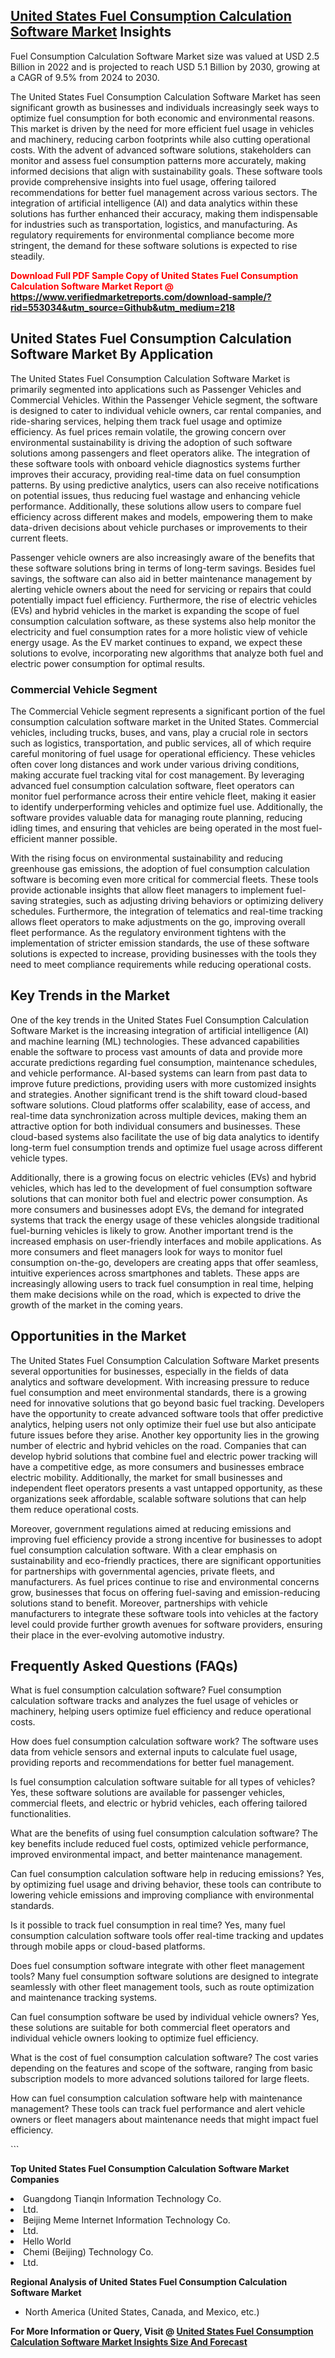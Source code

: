 <h2><a href="https://www.verifiedmarketreports.com/download-sample/?rid=553034&amp;utm_source=Github&amp;utm_medium=218" target="_blank">United States Fuel Consumption Calculation Software Market</a> Insights</h2><p>Fuel Consumption Calculation Software Market size was valued at USD 2.5 Billion in 2022 and is projected to reach USD 5.1 Billion by 2030, growing at a CAGR of 9.5% from 2024 to 2030.</p><p> <p>The United States Fuel Consumption Calculation Software Market has seen significant growth as businesses and individuals increasingly seek ways to optimize fuel consumption for both economic and environmental reasons. This market is driven by the need for more efficient fuel usage in vehicles and machinery, reducing carbon footprints while also cutting operational costs. With the advent of advanced software solutions, stakeholders can monitor and assess fuel consumption patterns more accurately, making informed decisions that align with sustainability goals. These software tools provide comprehensive insights into fuel usage, offering tailored recommendations for better fuel management across various sectors. The integration of artificial intelligence (AI) and data analytics within these solutions has further enhanced their accuracy, making them indispensable for industries such as transportation, logistics, and manufacturing. As regulatory requirements for environmental compliance become more stringent, the demand for these software solutions is expected to rise steadily. <strong><p><span class=""><span style="color: #ff0000;"><strong>Download Full PDF Sample Copy of United States Fuel Consumption Calculation Software Market Report</strong> @ </span><a href="https://www.verifiedmarketreports.com/download-sample/?rid=553034&amp;utm_source=Github&amp;utm_medium=218" target="_blank">https://www.verifiedmarketreports.com/download-sample/?rid=553034&amp;utm_source=Github&amp;utm_medium=218</a></span></p></strong></p> <h2>United States Fuel Consumption Calculation Software Market By Application</h2> <p>The United States Fuel Consumption Calculation Software Market is primarily segmented into applications such as Passenger Vehicles and Commercial Vehicles. Within the Passenger Vehicle segment, the software is designed to cater to individual vehicle owners, car rental companies, and ride-sharing services, helping them track fuel usage and optimize efficiency. As fuel prices remain volatile, the growing concern over environmental sustainability is driving the adoption of such software solutions among passengers and fleet operators alike. The integration of these software tools with onboard vehicle diagnostics systems further improves their accuracy, providing real-time data on fuel consumption patterns. By using predictive analytics, users can also receive notifications on potential issues, thus reducing fuel wastage and enhancing vehicle performance. Additionally, these solutions allow users to compare fuel efficiency across different makes and models, empowering them to make data-driven decisions about vehicle purchases or improvements to their current fleets.</p> <p>Passenger vehicle owners are also increasingly aware of the benefits that these software solutions bring in terms of long-term savings. Besides fuel savings, the software can also aid in better maintenance management by alerting vehicle owners about the need for servicing or repairs that could potentially impact fuel efficiency. Furthermore, the rise of electric vehicles (EVs) and hybrid vehicles in the market is expanding the scope of fuel consumption calculation software, as these systems also help monitor the electricity and fuel consumption rates for a more holistic view of vehicle energy usage. As the EV market continues to expand, we expect these solutions to evolve, incorporating new algorithms that analyze both fuel and electric power consumption for optimal results.</p> <h3>Commercial Vehicle Segment</h3> <p>The Commercial Vehicle segment represents a significant portion of the fuel consumption calculation software market in the United States. Commercial vehicles, including trucks, buses, and vans, play a crucial role in sectors such as logistics, transportation, and public services, all of which require careful monitoring of fuel usage for operational efficiency. These vehicles often cover long distances and work under various driving conditions, making accurate fuel tracking vital for cost management. By leveraging advanced fuel consumption calculation software, fleet operators can monitor fuel performance across their entire vehicle fleet, making it easier to identify underperforming vehicles and optimize fuel use. Additionally, the software provides valuable data for managing route planning, reducing idling times, and ensuring that vehicles are being operated in the most fuel-efficient manner possible.</p> <p>With the rising focus on environmental sustainability and reducing greenhouse gas emissions, the adoption of fuel consumption calculation software is becoming even more critical for commercial fleets. These tools provide actionable insights that allow fleet managers to implement fuel-saving strategies, such as adjusting driving behaviors or optimizing delivery schedules. Furthermore, the integration of telematics and real-time tracking allows fleet operators to make adjustments on the go, improving overall fleet performance. As the regulatory environment tightens with the implementation of stricter emission standards, the use of these software solutions is expected to increase, providing businesses with the tools they need to meet compliance requirements while reducing operational costs.</p> <h2>Key Trends in the Market</h2> <p>One of the key trends in the United States Fuel Consumption Calculation Software Market is the increasing integration of artificial intelligence (AI) and machine learning (ML) technologies. These advanced capabilities enable the software to process vast amounts of data and provide more accurate predictions regarding fuel consumption, maintenance schedules, and vehicle performance. AI-based systems can learn from past data to improve future predictions, providing users with more customized insights and strategies. Another significant trend is the shift toward cloud-based software solutions. Cloud platforms offer scalability, ease of access, and real-time data synchronization across multiple devices, making them an attractive option for both individual consumers and businesses. These cloud-based systems also facilitate the use of big data analytics to identify long-term fuel consumption trends and optimize fuel usage across different vehicle types.</p> <p>Additionally, there is a growing focus on electric vehicles (EVs) and hybrid vehicles, which has led to the development of fuel consumption software solutions that can monitor both fuel and electric power consumption. As more consumers and businesses adopt EVs, the demand for integrated systems that track the energy usage of these vehicles alongside traditional fuel-burning vehicles is likely to grow. Another important trend is the increased emphasis on user-friendly interfaces and mobile applications. As more consumers and fleet managers look for ways to monitor fuel consumption on-the-go, developers are creating apps that offer seamless, intuitive experiences across smartphones and tablets. These apps are increasingly allowing users to track fuel consumption in real time, helping them make decisions while on the road, which is expected to drive the growth of the market in the coming years.</p> <h2>Opportunities in the Market</h2> <p>The United States Fuel Consumption Calculation Software Market presents several opportunities for businesses, especially in the fields of data analytics and software development. With increasing pressure to reduce fuel consumption and meet environmental standards, there is a growing need for innovative solutions that go beyond basic fuel tracking. Developers have the opportunity to create advanced software tools that offer predictive analytics, helping users not only optimize their fuel use but also anticipate future issues before they arise. Another key opportunity lies in the growing number of electric and hybrid vehicles on the road. Companies that can develop hybrid solutions that combine fuel and electric power tracking will have a competitive edge, as more consumers and businesses embrace electric mobility. Additionally, the market for small businesses and independent fleet operators presents a vast untapped opportunity, as these organizations seek affordable, scalable software solutions that can help them reduce operational costs.</p> <p>Moreover, government regulations aimed at reducing emissions and improving fuel efficiency provide a strong incentive for businesses to adopt fuel consumption calculation software. With a clear emphasis on sustainability and eco-friendly practices, there are significant opportunities for partnerships with governmental agencies, private fleets, and manufacturers. As fuel prices continue to rise and environmental concerns grow, businesses that focus on offering fuel-saving and emission-reducing solutions stand to benefit. Moreover, partnerships with vehicle manufacturers to integrate these software tools into vehicles at the factory level could provide further growth avenues for software providers, ensuring their place in the ever-evolving automotive industry.</p> <h2>Frequently Asked Questions (FAQs)</h2> <p>What is fuel consumption calculation software? Fuel consumption calculation software tracks and analyzes the fuel usage of vehicles or machinery, helping users optimize fuel efficiency and reduce operational costs.</p> <p>How does fuel consumption calculation software work? The software uses data from vehicle sensors and external inputs to calculate fuel usage, providing reports and recommendations for better fuel management.</p> <p>Is fuel consumption calculation software suitable for all types of vehicles? Yes, these software solutions are available for passenger vehicles, commercial fleets, and electric or hybrid vehicles, each offering tailored functionalities.</p> <p>What are the benefits of using fuel consumption calculation software? The key benefits include reduced fuel costs, optimized vehicle performance, improved environmental impact, and better maintenance management.</p> <p>Can fuel consumption calculation software help in reducing emissions? Yes, by optimizing fuel usage and driving behavior, these tools can contribute to lowering vehicle emissions and improving compliance with environmental standards.</p> <p>Is it possible to track fuel consumption in real time? Yes, many fuel consumption calculation software tools offer real-time tracking and updates through mobile apps or cloud-based platforms.</p> <p>Does fuel consumption software integrate with other fleet management tools? Many fuel consumption software solutions are designed to integrate seamlessly with other fleet management tools, such as route optimization and maintenance tracking systems.</p> <p>Can fuel consumption software be used by individual vehicle owners? Yes, these solutions are suitable for both commercial fleet operators and individual vehicle owners looking to optimize fuel efficiency.</p> <p>What is the cost of fuel consumption calculation software? The cost varies depending on the features and scope of the software, ranging from basic subscription models to more advanced solutions tailored for large fleets.</p> <p>How can fuel consumption calculation software help with maintenance management? These tools can track fuel performance and alert vehicle owners or fleet managers about maintenance needs that might impact fuel efficiency.</p> ```</p><p><strong>Top United States Fuel Consumption Calculation Software Market Companies</strong></p><div data-test-id=""><p><li>Guangdong Tianqin Information Technology Co.</li><li> Ltd.</li><li> Beijing Meme Internet Information Technology Co.</li><li> Ltd.</li><li> Hello World</li><li> Chemi (Beijing) Technology Co.</li><li> Ltd.</li></p><div><strong>Regional Analysis of&nbsp;United States Fuel Consumption Calculation Software Market</strong></div><ul><li dir="ltr"><p dir="ltr">North America&nbsp;(United States, Canada, and Mexico, etc.)</p></li></ul><p><strong>For More Information or Query, Visit @&nbsp;</strong><strong><a href="https://www.verifiedmarketreports.com/product/fuel-consumption-calculation-software-market/?utm_source=Github&amp;utm_medium=218" target="_blank">United States Fuel Consumption Calculation Software Market Insights Size And Forecast</a></strong></p></div>
